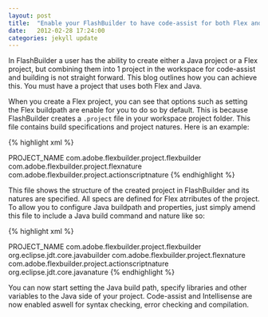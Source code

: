 ```yaml
---
layout: post
title:  "Enable your FlashBuilder to have code-assist for both Flex and Java in your project"
date:   2012-02-28 17:24:00
categories: jekyll update
---
```


In FlashBuilder a user has the ability to create either a Java project or a Flex project, but combining them into 1 project in the workspace for code-assist and building is not straight forward. This blog outlines how you can achieve this. You must have a project that uses both Flex and Java.
 
 
When you create a Flex project, you can see that options such as setting the Flex buildpath are enable for you to do so by default. This is because FlashBuilder creates a `.project` file in your workspace project folder. This file contains build specifications and project natures. Here is an example:
 
{% highlight xml %} 
<?xml version="1.0" encoding="UTF-8"?>
<projectDescription>
<name>PROJECT_NAME</name>
<comment></comment>
<projects>
</projects>
<buildSpec>
  <buildCommand>
   <name>com.adobe.flexbuilder.project.flexbuilder</name>
   <arguments>
   </arguments>
  </buildCommand>
</buildSpec>
<natures>
  <nature>com.adobe.flexbuilder.project.flexnature</nature>
  <nature>com.adobe.flexbuilder.project.actionscriptnature</nature>
</natures>
</projectDescription>
{% endhighlight %}
 
This file shows the structure of the created project in FlashBuilder and its natures are specified. All specs are defined for Flex atrributes of the project. To allow you to configure Java buildpath and properties, just simply amend this file to include a Java build command and nature like so:

{% highlight xml %} 
<?xml version="1.0" encoding="UTF-8"?>
<projectDescription>
<name>PROJECT_NAME</name>
<comment></comment>
<projects>
</projects>
<buildSpec>
  <buildCommand>
   <name>com.adobe.flexbuilder.project.flexbuilder</name>
   <arguments>
   </arguments>
  </buildCommand>
  <buildCommand>
   <name>org.eclipse.jdt.core.javabuilder</name>
  </buildCommand>
</buildSpec>
<natures>
  <nature>com.adobe.flexbuilder.project.flexnature</nature>
  <nature>com.adobe.flexbuilder.project.actionscriptnature</nature>
  <nature>org.eclipse.jdt.core.javanature</nature>
</natures>
</projectDescription>
{% endhighlight %}
 
You can now start setting the Java build path, specify libraries and other variables to the Java side of your project. Code-assist and Intellisense are now enabled aswell for syntax checking, error checking and compilation.